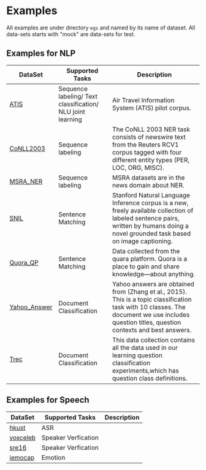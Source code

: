 # Examples

All examples are under directory `egs` and named by its name of dataset. All data-sets starts with "mock" are data-sets for test.

## Examples for NLP

| DataSet | Supported Tasks | Description |
|---|---|---|
| [ATIS](egs/atis) | Sequence labeling/ Text classification/ NLU joint learning | Air Travel Information System (ATIS) pilot corpus. |
| [CoNLL2003](egs/conll2003) | Sequence labeling | The CoNLL 2003 NER task consists of newswire text from the Reuters RCV1 corpus tagged with four different entity types (PER, LOC, ORG, MISC).  |
| [MSRA_NER](egs/msra_ner) | Sequence labeling | MSRA datasets are in the news domain about NER. |
| [SNIL](egs/snil) | Sentence Matching | Stanford Natural Language Inference corpus is a new, freely available collection of labeled sentence pairs, written by humans doing a novel grounded task based on image captioning.  |
| [Quora_QP](egs/quora_qp) | Sentence Matching | Data collected from the quara platform. Quora is a place to gain and share knowledge—about anything. |
| [Yahoo_Answer](egs/yahoo_answer) | Document Classification | Yahoo answers are obtained from (Zhang et al., 2015). This is a topic classification task with 10 classes. The document we use includes question titles, question contexts and best answers. |
| [Trec](egs/tres) | Document Classification | This data collection contains all the data used in our learning question classification experiments,which has question class definitions.

## Examples for Speech

| DataSet | Supported Tasks | Description |
|---|---|---|
| [hkust](egs/hkust) | ASR |  |
| [voxceleb](egs/voxceleb) | Speaker Verfication |  |
| [sre16](egs/sre16) | Speaker Verfication |  |
| [iemocap](egs/iemocap) | Emotion |  |


